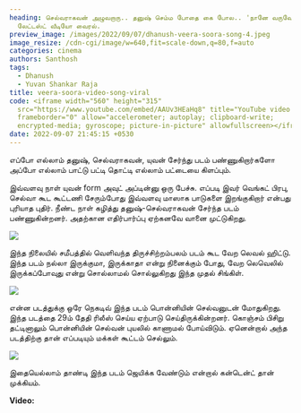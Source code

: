 ```yaml
---
heading: செல்வராகவன் அழுவறாரு.. தனுஷ் செம்ம போதை கை போல.. 'நானே வருவேன்'
  லேட்டஸ்ட் வீடியோ வைரல்.
preview_image: /images/2022/09/07/dhanush-veera-soora-song-4.jpeg
image_resize: /cdn-cgi/image/w=640,fit=scale-down,q=80,f=auto
categories: cinema
authors: Santhosh
tags:
  - Dhanush
  - Yuvan Shankar Raja
title: veera-soora-video-song-viral
code: <iframe width="560" height="315"
  src="https://www.youtube.com/embed/AAUv3HEaHq8" title="YouTube video player"
  frameborder="0" allow="accelerometer; autoplay; clipboard-write;
  encrypted-media; gyroscope; picture-in-picture" allowfullscreen></iframe>
date: 2022-09-07 21:45:15 +0530
---
```

எப்போ எல்லாம் தனுஷ், செல்வராகவன், யுவன் சேர்ந்து படம் பண்ணுகிறார்களோ அப்போ எல்லாம் பாட்டு பட்டி தொட்டி எல்லாம் பட்டையை கிளப்பும்.

இவ்வளவு நாள் யுவன் form அவுட் அப்டின்னு ஒரு பேச்சு. எப்படி இவர் வெங்கட் பிரபு, செல்வா கூட கூட்டணி சேரும்போது இவ்வளவு மாஸாக பாடுகளை இறங்குகிறார் என்பது புரியாத புதிர். நீண்ட நாள் கழித்து தனுஷ்-செல்வராகவன் சேர்ந்த படம் பண்ணுகின்றனர். அதற்கான எதிர்பார்ப்பு ஏற்கனவே வானை முட்டுகிறது.

![](/images/2022/09/07/dhanush-veera-soora-song-1.jpeg)

இந்த நிலையில் சமீபத்தில் வெளிவந்த திருச்சிற்றம்பலம் படம் கூட வேற லெவல் ஹிட்டு. இந்த படம் நல்லா இருக்குமா, இருக்காதா என்று நினைக்கும் போது, வேற லெவெலில் இருக்கப்போவுது என்று சொல்லாமல் சொல்லுகிறது இந்த முதல் சிங்கிள்.

![](/images/2022/09/07/dhanush-veera-soora-song-2.jpeg)

என்ன படத்துக்கு ஒரே நெகடிவ் இந்த படம் பொன்னியின் செல்வனுடன் மோதுகிறது. இந்த படத்தை 29ம் தேதி ரிலீஸ் செய்ய ஏற்பாடு செய்திருக்கின்றனர். கொஞ்சம் பிசிறு தட்டினாலும் பொன்னியின் செல்வன் புயலில் காணாமல் போய்விடும். ஏனென்றால் அந்த படத்திற்கு தான் எப்படியும் மக்கள் கூட்டம் செல்லும்.

![](/images/2022/09/07/dhanush-veera-soora-song-3.jpeg)

இதையெல்லாம் தாண்டி இந்த படம் ஜெயிக்க வேண்டும் என்றால் கன்டென்ட் தான் முக்கியம். 

**V﻿ideo:**